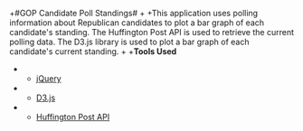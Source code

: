 
+#GOP Candidate Poll Standings#
+
+This application uses polling information about Republican candidates to plot a bar graph of each candidate's standing. The Huffington Post API is used to retrieve the current polling data. The D3.js library is used to plot a bar graph of each candidate's current standing.
+
+**Tools Used**
+ - [jQuery](http://jquery.com/)
+ - [D3.js](http://d3js.org/)
+ - [Huffington Post API](http://elections.huffingtonpost.com/pollster/api)

